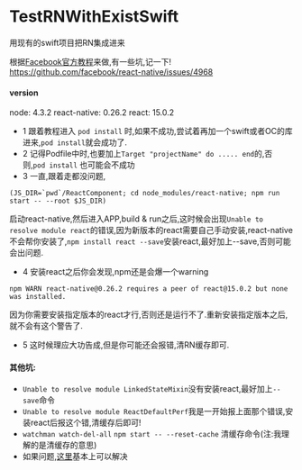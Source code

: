# TestRNWithExistSwift
用现有的swift项目把RN集成进来

根据[Facebook官方教程](https://facebook.github.io/react-native/docs/embedded-app-ios.html)来做,有一些坑,记一下!
https://github.com/facebook/react-native/issues/4968
#### version
node: 4.3.2
react-native: 0.26.2
react: 15.0.2

* 1 跟着教程进入 `pod install` 时,如果不成功,尝试着再加一个swift或者OC的库进来,`pod install`就会成功了.
* 2 记得Podfile中时,也要加上`Target "projectName" do ..... end`的,否则,`pod install` 也可能会不成功
* 3 一直,跟着走都没问题,

```
(JS_DIR=`pwd`/ReactComponent; cd node_modules/react-native; npm run start -- --root $JS_DIR)
```
启动react-native,然后进入APP,build & run之后,这时候会出现`Unable to resolve module react`的错误,因为新版本的react需要自己手动安装,react-native不会帮你安装了,`npm install react --save`安装react,最好加上--save,否则可能会出问题.

* 4 安装react之后你会发现,npm还是会爆一个warning

`npm WARN react-native@0.26.2 requires a peer of react@15.0.2 but none was installed.`

因为你需要安装指定版本的react才行,否则还是运行不了.重新安装指定版本之后,就不会有这个警告了.

* 5 这时候理应大功告成,但是你可能还会报错,清RN缓存即可.

#### 其他坑:
* `Unable to resolve module LinkedStateMixin`没有安装react,最好加上`--save`命令
* `Unable to resolve module ReactDefaultPerf`我是一开始报上面那个错误,安装react后报这个错,清缓存后即可!
* `watchman watch-del-all` `npm start -- --reset-cache` 清缓存命令(注:我理解的是清缓存的意思)
* 如果问题,[这里](https://github.com/facebook/react-native/issues/4968)基本上可以解决

